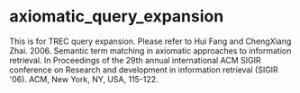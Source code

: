 # axiomatic_query_expansion
This is for TREC query expansion.
Please refer to 
Hui Fang and ChengXiang Zhai. 2006. Semantic term matching in axiomatic approaches to information retrieval. In Proceedings of the 29th annual international ACM SIGIR conference on Research and development in information retrieval (SIGIR '06). ACM, New York, NY, USA, 115-122. 
